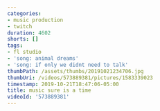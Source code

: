 ```yaml
---
categories:
- music production
- twitch
duration: 4602
shorts: []
tags:
- fl studio
- 'song: animal dreams'
- 'song: if only we didnt need to talk'
thumbPath: /assets/thumbs/20191021234706.jpg
thumbUri: /videos/573889381/pictures/1583339023
timestamp: 2019-10-21T18:47:06-05:00
title: music sure is a time
videoId: '573889381'
---
```

